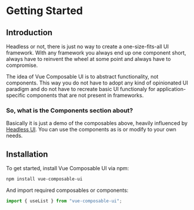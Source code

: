 # Getting Started

## Introduction

Headless or not, there is just no way to create a one-size-fits-all UI framework. With any framework you always end up one component short, always have to reinvent the wheel at some point and always have to compromise.

The idea of Vue Composable UI is to abstract functionality, not components. This way you do not have to adopt any kind of opinionated UI paradigm and do not have to recreate basic UI functionaly for application-specific components that are not present in frameworks.

### So, what is the Components section about?

Basically it is just a demo of the composables above, heavily influenced by [Headless UI](https://headlessui.com/). You can use the components as is or modify to your own needs.

## Installation

To get started, install Vue Composable UI via npm:

```sh
npm install vue-composable-ui
```

And import required composables or components:

```ts
import { useList } from "vue-composable-ui";
```
